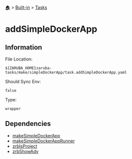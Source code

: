 <!--startTocHeader-->
[🏠](../../README.md) > [Built-in](../README.md) > [Tasks](README.md)
# addSimpleDockerApp
<!--endTocHeader-->


## Information

File Location:

    ${ZARUBA_HOME}zaruba-tasks/make/simpleDockerApp/task.addSimpleDockerApp.yaml

Should Sync Env:

    false

Type:

    wrapper


## Dependencies

- [makeSimpleDockerApp](make-simple-docker-app.md)
- [makeSimpleDockerAppRunner](make-simple-docker-app-runner.md)
- [zrbIsProject](zrb-is-project.md)
- [zrbShowAdv](zrb-show-adv.md)



<!--startTocSubtopic-->

<!--endTocSubtopic-->